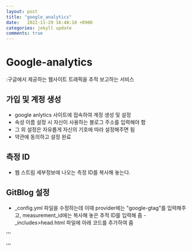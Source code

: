 ```yaml
---
layout: post
title: "google_analytics"
date:   2022-11-29 16:48:10 +0900
categories: jekyll update
comments: true
---
```


# Google-analytics
:구글에서 제공하는 웹사이트 트래픽을 추적 보고하는 서비스
 ## 가입 및 계정 생성
 - google anlytics 사이트에 접속하여 계정 생성 및 설정
 - 속성 이름 설정 시 자신이 사용하는 블로그 주소를 입력해야 함
 - 그 외 설정은 자유롭게 자신의 기호에 따라 설정해주면 됨
 - 약관에 동의하고 설정 완료

## 측정 ID
- 웹 스트림 세부정보에 나오는 측정 ID를 복사해 놓는다.


## GitBlog 설정
- _config.yml 파일을 수정하는데 이때 provider에는 "google-gtag"를 입력해주고, measurement_id에는 복사해 놓은 추적 ID를 입력해 줌
-_includes>head.html 파일에 아래 코드를 추가하여 줌

'''
<!-- Global site tag (gtag.js) - Google Analytics -->
<script async src="https://www.googletagmanager.com/gtag/js?id={{ site.google_analytics }}"></script>
<script>
  window.dataLayer = window.dataLayer || [];
  function gtag(){dataLayer.push(arguments);}
  gtag('js', new Date());

  gtag('config', '{{ site.google_analytics }}');

  gtag('config', G-8MDJ2LV3WK);
</script>
'''